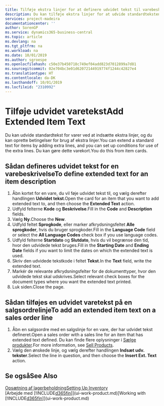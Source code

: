 ```yaml
---
title: Tilføje ekstra linjer for at definere udvidet tekst til varebeskrivelser | Microsoft Docs
description: Du kan tilføje ekstra linjer for at udvide standardteksten, der beskriver en vare.
services: project-madeira
documentationcenter: ''
author: SorenGP
ms.service: dynamics365-business-central
ms.topic: article
ms.devlang: na
ms.tgt_pltfrm: na
ms.workload: na
ms.date: 10/01/2019
ms.author: sgroespe
ms.openlocfilehash: c50e37b450718c749ef04add823d7012899a7d81
ms.sourcegitcommit: 02e704bc3e01d62072144919774f1244c42827e4
ms.translationtype: HT
ms.contentlocale: da-DK
ms.lasthandoff: 10/01/2019
ms.locfileid: "2310992"
---
```

# <a name="add-extended-item-text"></a><span data-ttu-id="3f295-103">Tilføje udvidet varetekst</span><span class="sxs-lookup"><span data-stu-id="3f295-103">Add Extended Item Text</span></span>
<span data-ttu-id="3f295-104">Du kan udvide standardtekst for varer ved at indsætte ekstra linjer, og du kan oprette betingelser for brug af ekstra linjer.</span><span class="sxs-lookup"><span data-stu-id="3f295-104">You can extend a standard text for items by adding extra lines, and you can set up conditions for use of the extra lines.</span></span> <span data-ttu-id="3f295-105">Du kan gøre dette varekort.</span><span class="sxs-lookup"><span data-stu-id="3f295-105">You do this from item cards.</span></span>

## <a name="to-define-extended-text-for-an-item-description"></a><span data-ttu-id="3f295-106">Sådan defineres udvidet tekst for en varebeskrivelse</span><span class="sxs-lookup"><span data-stu-id="3f295-106">To define extended text for an item description</span></span>
1. <span data-ttu-id="3f295-107">Åbn kortet for en vare, du vil føje udvidet tekst til, og vælg derefter handlingen **Udvidet tekst**.</span><span class="sxs-lookup"><span data-stu-id="3f295-107">Open the card for an item that you want to add extended text to, and then choose the **Extended Text** action.</span></span>
2. <span data-ttu-id="3f295-108">Udfyld felterne **Kode** og **Beskrivelse**.</span><span class="sxs-lookup"><span data-stu-id="3f295-108">Fill in the **Code** and **Description** fields.</span></span>
3. <span data-ttu-id="3f295-109">Vælg **Ny**.</span><span class="sxs-lookup"><span data-stu-id="3f295-109">Choose the **New**.</span></span>
4. <span data-ttu-id="3f295-110">Udfyld feltet **Sprogkode**, eller marker afkrydsningsfeltet **Alle sprogkoder**, hvis du bruger sprogkoder.</span><span class="sxs-lookup"><span data-stu-id="3f295-110">Fill in the **Language Code** field or select the **All Language Codes** check box if you use language codes.</span></span>
5. <span data-ttu-id="3f295-111">Udfyld felterne **Startdato** og **Slutdato**, hvis du vil begrænse den tid, hvor den udvidede tekst bruges.</span><span class="sxs-lookup"><span data-stu-id="3f295-111">Fill in the **Starting Date** and **Ending Date** fields if you want to limit the dates on which the extended text is used.</span></span>
6. <span data-ttu-id="3f295-112">Skriv den udvidede tekstkode i feltet **Tekst**.</span><span class="sxs-lookup"><span data-stu-id="3f295-112">In the **Text** field, write the extended text.</span></span>
7. <span data-ttu-id="3f295-113">Markér de relevante afkrydsningsfelter for de dokumenttyper, hvor den udvidede tekst skal udskrives.</span><span class="sxs-lookup"><span data-stu-id="3f295-113">Select relevant check boxes for the document types where you want the extended text printed.</span></span>
8. <span data-ttu-id="3f295-114">Luk siden.</span><span class="sxs-lookup"><span data-stu-id="3f295-114">Close the page.</span></span>

## <a name="to-add-an-extended-item-text-on-a-sales-order-line"></a><span data-ttu-id="3f295-115">Sådan tilføjes en udvidet varetekst på en salgsordrelinje</span><span class="sxs-lookup"><span data-stu-id="3f295-115">To add an extended item text on a sales order line</span></span>
1. <span data-ttu-id="3f295-116">Åbn en salgsordre med en salgslinje for en vare, der har udvidet tekst defineret.</span><span class="sxs-lookup"><span data-stu-id="3f295-116">Open a sales order with a sales line for an item that has extended text defined.</span></span> <span data-ttu-id="3f295-117">Du kan finde flere oplysninger i [Sælge produkter](sales-how-sell-products.md).</span><span class="sxs-lookup"><span data-stu-id="3f295-117">For more information, see [Sell Products](sales-how-sell-products.md).</span></span>
2. <span data-ttu-id="3f295-118">Vælg den ønskede linje, og vælg derefter handlingen **Indsæt udv. tekster**.</span><span class="sxs-lookup"><span data-stu-id="3f295-118">Select the line in question, and then choose the **Insert Ext. Text** action.</span></span>

## <a name="see-also"></a><span data-ttu-id="3f295-119">Se også</span><span class="sxs-lookup"><span data-stu-id="3f295-119">See Also</span></span>
[<span data-ttu-id="3f295-120">Opsætning af lagerbeholdning</span><span class="sxs-lookup"><span data-stu-id="3f295-120">Setting Up Inventory</span></span>](inventory-setup-inventory.md)  
<span data-ttu-id="3f295-121">[Arbejde med [!INCLUDE[d365fin](includes/d365fin_md.md)]](ui-work-product.md)</span><span class="sxs-lookup"><span data-stu-id="3f295-121">[Working with [!INCLUDE[d365fin](includes/d365fin_md.md)]](ui-work-product.md)</span></span>
